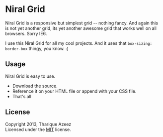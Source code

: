 
Niral Grid
==========

Niral Grid is a responsive but simplest grid -- nothing fancy. 
And again this is not yet another grid, its yet another awesome grid that works well on all browsers. Sorry IE6.

I use this Niral Grid for all my cool projects. And it uses that ```box-sizing: border-box``` thingy, you know. :)

Usage
-----

Niral Grid is easy to use.

* Download the source.
* Reference it on your HTML file or append with your CSS file.
* That's all

License
-------

Copyright 2013, Tharique Azeez  
Licensed under the [MIT][mit] license.

[mit]: http://opensource.org/licenses/mit-license.php